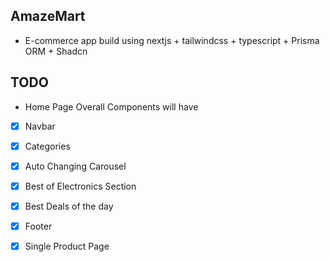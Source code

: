 ## AmazeMart

- E-commerce app build using nextjs + tailwindcss + typescript + Prisma ORM + Shadcn

## TODO

* Home Page Overall Components will have
* [x] Navbar
* [x] Categories
* [x] Auto Changing Carousel
* [x] Best of Electronics Section
* [x] Best Deals of the day
* [x] Footer
* [x] Single Product Page 

